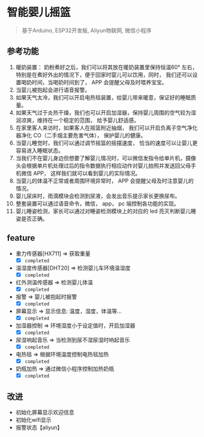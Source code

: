 # 智能婴儿摇篮

> 基于Arduino, ESP32开发板, Aliyun物联网, 微信小程序

## 参考功能

1. 暖奶装置： 奶粉煮好之后，我们可以将其放在暖奶装置里保持恒温60° 左右，特别是在煮好外出的情况下，便于回家时婴儿可以饮用，同时， 我们还可以设置喝奶时间，当喝奶时间到了， APP 会提醒父母及时喂养宝宝。
2. 当婴儿被抱起会进行语音报警。
3. 如果天气太冷，我们可以开启电热毯装置，给婴儿带来暖意，保证好的睡眠质量。
4. 如果天气过于炎热干燥，我们也可以开启加湿器，保持婴儿周围的空气较为湿润凉爽，维持在一个稳定的范围， 给予婴儿舒适感。
5. 在家里客人来访时，如果客人在摇篮附近抽烟， 我们可以开启负离子空气净化器净化 CO（二手烟主要危害气体）， 保护婴儿的健康。
6. 当婴儿睡觉时，我们可以通过调节摇篮的摇摆速度， 恰当的速度可以让婴儿更容易进入睡眠状态。
7. 当我们不在婴儿身边但想要了解婴儿情况时，可以微信发指令给单片机，摄像头会根据单片机处理过后的指令数据执行相应动作对婴儿拍照并发送回父母手机微信 APP， 这样我们就可以看到婴儿的实际情况。
8. 当婴儿的体温不正常或者周围环境异常时， APP 会提醒父母及时注意婴儿的情况。
9. 婴儿尿床时，雨滴模块会检测到尿液，会发出音乐提示家长更换尿布。
10. 整套装置可以通过语音命令，微信， app， pc 端控制各功能的实现。
11. 婴儿睡姿检测，家长可以通过对睡姿检测模块上的对应的 led 亮灭判断婴儿睡姿是否正确。

## feature

- 重力传感器[HX711] => 获取重量
  - [X] `completed`

- 温湿度传感器[DHT20] => 检测婴儿车环境温湿度
  - [x] `completed`

- 红外测温传感器 => 检测婴儿体温
  - [X] `completed`

- 报警 => 婴儿被抱起时报警
  - [x] `completed`

- 屏幕显示 => 显示信息: 温度，湿度，体温等...
  - [x] `completed`
- 加湿器控制 => 环境湿度小于设定值时，开启加湿器
  - [x] `completed`
- 尿湿响起音乐 => 当检测到尿不湿尿湿时响起音乐
  - [x] `completed`
- 电热毯 => 根据环境温度控制电热毯加热
  - [x] `completed`
- 奶瓶加热 => 通过微信小程序控制加热奶瓶
  - [x] `completed`

## 改进

- 初始化屏幕显示欢迎信息
- 初始化wifi显示
- 报警状态【aliyun】
